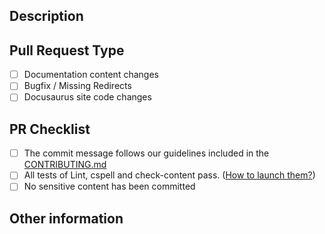 <!-- Thank you for proposing this Pull Request. We ask you first to follow this template to include the information needed for a more comprehensible review. -->

## Description

<!-- Please include here a description of the Pull Request: what you are modifying, why you are proposing it, why is it important? -->

## Pull Request Type

<!-- What kind of change does this PR introduce? Please check the one that applies to this PR using "x".  -->

- [ ] Documentation content changes
- [ ] Bugfix / Missing Redirects
- [ ] Docusaurus site code changes

## PR Checklist

- [ ] The commit message follows our guidelines included in the [CONTRIBUTING.md](../blob/main/CONTRIBUTING.md#how-to-submit-a-pr)
- [ ] All tests of Lint, cspell and check-content pass. ([How to launch them?](../blob/main/CONTRIBUTING.md#content-checks))
- [ ] No sensitive content has been committed

## Other information

<!-- Use this space to include more information about your pull request. If you don't need to add anything, feel free to remove this section. -->
